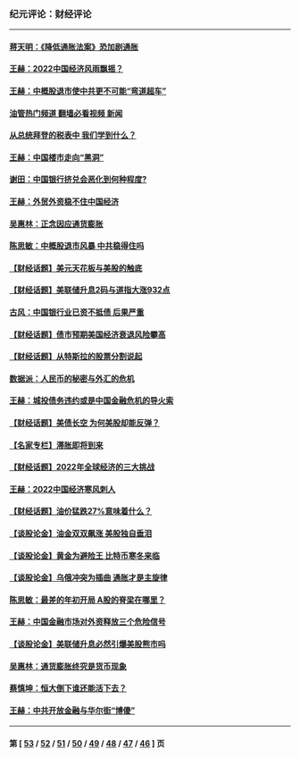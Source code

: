 ### 纪元评论：财经评论
---
#### [蒋天明：《降低通胀法案》恐加剧通胀](../../pages/nsc1026/n13806996.md?10110330) 
#### [王赫：2022中国经济风雨飘摇？](../../pages/nsc1026/n13803207.md?10110330) 
#### [王赫：中概股退市使中共更不可能“弯道超车”](../../pages/nsc1026/n13802858.md?10110330) 
#### [油管热门频道 翻墙必看视频 新闻](ok?10110330)
#### [从总统拜登的税表中 我们学到什么？](../../pages/nsc1026/n13773081.md?10110330) 
#### [王赫：中国楼市走向“黑洞”](../../pages/nsc1026/n13770647.md?10110330) 
#### [谢田：中国银行挤兑会恶化到何种程度?](../../pages/nsc1026/n13766965.md?10110330) 
#### [王赫：外贸外资稳不住中国经济](../../pages/nsc1026/n13753933.md?10110330) 
#### [吴惠林：正念因应通货膨胀](../../pages/nsc1026/n13750350.md?10110330) 
#### [陈思敏：中概股退市风暴 中共稳得住吗](../../pages/nsc1026/n13738978.md?10110330) 
#### [【财经话题】美元天花板与美股的触底](../../pages/nsc1026/n13736495.md?10110330) 
#### [【财经话题】美联储升息2码与道指大涨932点](../../pages/nsc1026/n13727377.md?10110330) 
#### [古风：中国银行业已资不抵债 后果严重](../../pages/nsc1026/n13726111.md?10110330) 
#### [【财经话题】债市预期美国经济衰退风险攀高](../../pages/nsc1026/n13698043.md?10110330) 
#### [【财经话题】从特斯拉的股票分割说起](../../pages/nsc1026/n13679733.md?10110330) 
#### [数据派：人民币的秘密与外汇的危机](../../pages/nsc1026/n13667092.md?10110330) 
#### [王赫：城投债务违约或是中国金融危机的导火索](../../pages/nsc1026/n13665322.md?10110330) 
#### [【财经话题】美债长空 为何美股却能反弹？](../../pages/nsc1026/n13665895.md?10110330) 
#### [【名家专栏】滞胀即将到来](../../pages/nsc1026/n13658171.md?10110330) 
#### [【财经话题】2022年全球经济的三大挑战](../../pages/nsc1026/n13654423.md?10110330) 
#### [王赫：2022中国经济寒风刺人](../../pages/nsc1026/n13651403.md?10110330) 
#### [【财经话题】油价猛跌27%意味着什么？](../../pages/nsc1026/n13648767.md?10110330) 
#### [【谈股论金】油金双双飙涨 美股独自垂泪](../../pages/nsc1026/n13631742.md?10110330) 
#### [【谈股论金】黄金为避险王 比特币寒冬来临](../../pages/nsc1026/n13600406.md?10110330) 
#### [【谈股论金】乌俄冲突为插曲 通胀才是主旋律](../../pages/nsc1026/n13576797.md?10110330) 
#### [陈思敏：最差的年初开局 A股的脊梁在哪里？](../../pages/nsc1026/n13558359.md?10110330) 
#### [王赫：中国金融市场对外资释放三个危险信号](../../pages/nsc1026/n13546389.md?10110330) 
#### [【谈股论金】美联储升息必然引爆美股熊市吗](../../pages/nsc1026/n13519194.md?10110330) 
#### [吴惠林：通货膨胀终究是货币现象](../../pages/nsc1026/n13512979.md?10110330) 
#### [蔡慎坤：恒大倒下谁还能活下去？](../../pages/nsc1026/n13501831.md?10110330) 
#### [王赫：中共开放金融与华尔街“博傻”](../../pages/nsc1026/n13501138.md?10110330) 

---
#### 第 [ [53](./53.md?10110330) / [52](./52.md?10110330) / [51](./51.md?10110330) / [50](./50.md?10110330) / [49](./49.md?10110330) / [48](./48.md?10110330) / [47](./47.md?10110330) / [46](./46.md?10110330) ] 页
